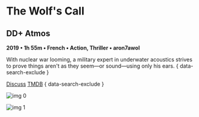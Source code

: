 # The Wolf's Call

## DD+ Atmos

**2019 • 1h 55m • French • Action, Thriller • aron7awol**

With nuclear war looming, a military expert in underwater acoustics strives to prove things aren't as they seem—or sound—using only his ears.
{ data-search-exclude }

[Discuss](https://www.avsforum.com/threads/bass-eq-for-filtered-movies.2995212/post-58234030)  [TMDB](484468)
{ data-search-exclude }

![img 0](https://i.imgur.com/XuICBim.jpg)

![img 1](https://i.imgur.com/OG7gQj3.jpg)

